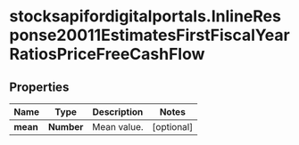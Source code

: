 # stocksapifordigitalportals.InlineResponse20011EstimatesFirstFiscalYearRatiosPriceFreeCashFlow

## Properties

Name | Type | Description | Notes
------------ | ------------- | ------------- | -------------
**mean** | **Number** | Mean value. | [optional] 


